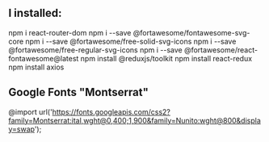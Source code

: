 


## I installed:
npm i react-router-dom
npm i --save @fortawesome/fontawesome-svg-core 
npm i --save @fortawesome/free-solid-svg-icons
npm i --save @fortawesome/free-regular-svg-icons 
npm i --save @fortawesome/react-fontawesome@latest
npm install @reduxjs/toolkit npm install react-redux
npm install axios


## Google Fonts "Montserrat"
@import url('https://fonts.googleapis.com/css2?family=Montserrat:ital,wght@0,400;1,900&family=Nunito:wght@800&display=swap');


